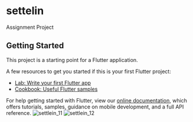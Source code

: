 # settelin

Assignment Project

## Getting Started

This project is a starting point for a Flutter application.

A few resources to get you started if this is your first Flutter project:

- [Lab: Write your first Flutter app](https://flutter.dev/docs/get-started/codelab)
- [Cookbook: Useful Flutter samples](https://flutter.dev/docs/cookbook)

For help getting started with Flutter, view our
[online documentation](https://flutter.dev/docs), which offers tutorials,
samples, guidance on mobile development, and a full API reference.
![settlein_11](https://user-images.githubusercontent.com/60343509/168480159-b6c4c4a0-8a57-42f0-b04e-b1376d5e62cb.jpeg)
![settlein_12](https://user-images.githubusercontent.com/60343509/168480163-bc5714fe-bcc8-4fe8-9772-b3b4dbb4f5d1.jpeg)
